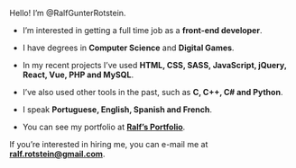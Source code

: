 Hello! I’m @RalfGunterRotstein.

- I’m interested in getting a full time job as a **front-end developer**.

- I have degrees in **Computer Science** and **Digital Games**.

- In my recent projects I’ve used **HTML, CSS, SASS, JavaScript, jQuery, React, Vue, PHP and MySQL**.

- I’ve also used other tools in the past, such as **C, C++, C# and Python**.

- I speak **Portuguese, English, Spanish and French**.

- You can see my portfolio at **[Ralf’s Portfolio](http://ralf.infinityfreeapp.com/)**.

If you’re interested in hiring me, you can e-mail me at **ralf.rotstein@gmail.com**.
